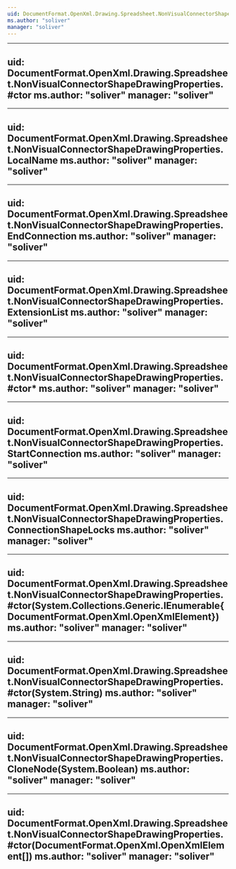 ```yaml
---
uid: DocumentFormat.OpenXml.Drawing.Spreadsheet.NonVisualConnectorShapeDrawingProperties
ms.author: "soliver"
manager: "soliver"
---
```


---
uid: DocumentFormat.OpenXml.Drawing.Spreadsheet.NonVisualConnectorShapeDrawingProperties.#ctor
ms.author: "soliver"
manager: "soliver"
---

---
uid: DocumentFormat.OpenXml.Drawing.Spreadsheet.NonVisualConnectorShapeDrawingProperties.LocalName
ms.author: "soliver"
manager: "soliver"
---

---
uid: DocumentFormat.OpenXml.Drawing.Spreadsheet.NonVisualConnectorShapeDrawingProperties.EndConnection
ms.author: "soliver"
manager: "soliver"
---

---
uid: DocumentFormat.OpenXml.Drawing.Spreadsheet.NonVisualConnectorShapeDrawingProperties.ExtensionList
ms.author: "soliver"
manager: "soliver"
---

---
uid: DocumentFormat.OpenXml.Drawing.Spreadsheet.NonVisualConnectorShapeDrawingProperties.#ctor*
ms.author: "soliver"
manager: "soliver"
---

---
uid: DocumentFormat.OpenXml.Drawing.Spreadsheet.NonVisualConnectorShapeDrawingProperties.StartConnection
ms.author: "soliver"
manager: "soliver"
---

---
uid: DocumentFormat.OpenXml.Drawing.Spreadsheet.NonVisualConnectorShapeDrawingProperties.ConnectionShapeLocks
ms.author: "soliver"
manager: "soliver"
---

---
uid: DocumentFormat.OpenXml.Drawing.Spreadsheet.NonVisualConnectorShapeDrawingProperties.#ctor(System.Collections.Generic.IEnumerable{DocumentFormat.OpenXml.OpenXmlElement})
ms.author: "soliver"
manager: "soliver"
---

---
uid: DocumentFormat.OpenXml.Drawing.Spreadsheet.NonVisualConnectorShapeDrawingProperties.#ctor(System.String)
ms.author: "soliver"
manager: "soliver"
---

---
uid: DocumentFormat.OpenXml.Drawing.Spreadsheet.NonVisualConnectorShapeDrawingProperties.CloneNode(System.Boolean)
ms.author: "soliver"
manager: "soliver"
---

---
uid: DocumentFormat.OpenXml.Drawing.Spreadsheet.NonVisualConnectorShapeDrawingProperties.#ctor(DocumentFormat.OpenXml.OpenXmlElement[])
ms.author: "soliver"
manager: "soliver"
---
